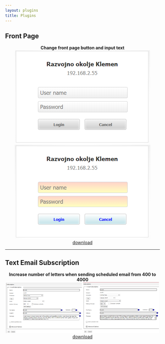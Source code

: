 ```yaml
---
layout: plugins
title: Plugins
---
```


## Front Page



<p align="center">
<b>Change front page button and input text</b></br>
<img src="/img/Plugins/FrontPage/old.png">
<img src="/img/Plugins/FrontPage/new.png">  </br>
<a href="/img/Plugins/FrontPage/FrontPage.zip">download</a>
</p>

---

## Text Email Subscription


<p align="center">
<b>Increase number of letters when sending scheduled email from 400 to 4000</b></br>
<img src="/img/Plugins/TextEmailSubscription/old.png" width="49%" >
<img src="/img/Plugins/TextEmailSubscription/new.png" width="49%" >  </br>
<a href="/img/Plugins/TextEmailSubscription/TextEmailSubscription">download</a>
</p>


